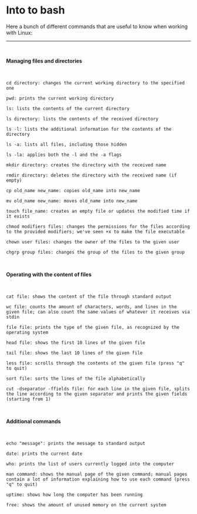 # Into to bash


Here a bunch of different commands that are useful to know when working with Linux:

_____
$~$

**Managing files and directories**

$~$


    cd directory: changes the current working directory to the specified one

    pwd: prints the current working directory

    ls: lists the contents of the current directory

    ls directory: lists the contents of the received directory  

    ls -l: lists the additional information for the contents of the directory  

    ls -a: lists all files, including those hidden  

    ls -la: applies both the -l and the -a flags  

    mkdir directory: creates the directory with the received name

    rmdir directory: deletes the directory with the received name (if empty)

    cp old_name new_name: copies old_name into new_name

    mv old_name new_name: moves old_name into new_name

    touch file_name: creates an empty file or updates the modified time if it exists

    chmod modifiers files: changes the permissions for the files according to the provided modifiers; we've seen +x to make the file executable

    chown user files: changes the owner of the files to the given user

    chgrp group files: changes the group of the files to the given group

$~$

**Operating with the content of files**

$~$




    cat file: shows the content of the file through standard output

    wc file: counts the amount of characters, words, and lines in the given file; can also count the same values of whatever it receives via stdin

    file file: prints the type of the given file, as recognized by the operating system

    head file: shows the first 10 lines of the given file

    tail file: shows the last 10 lines of the given file

    less file: scrolls through the contents of the given file (press "q" to quit)

    sort file: sorts the lines of the file alphabetically

    cut -dseparator -ffields file: for each line in the given file, splits the line according to the given separator and prints the given fields (starting from 1)

$~$

**Additional commands**

$~$

    echo "message": prints the message to standard output

    date: prints the current date

    who: prints the list of users currently logged into the computer

    man command: shows the manual page of the given command; manual pages contain a lot of information explaining how to use each command (press "q" to quit)

    uptime: shows how long the computer has been running

    free: shows the amount of unused memory on the current system  


